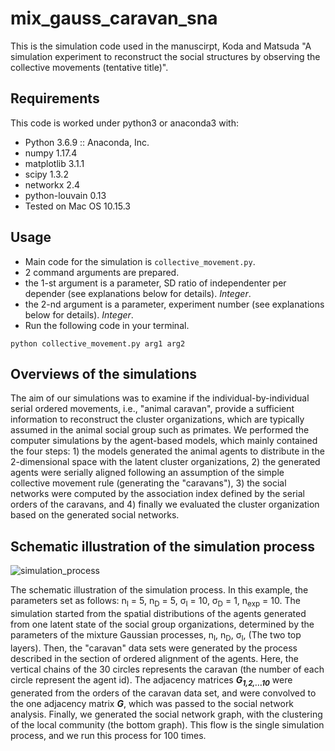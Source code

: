 # mix_gauss_caravan_sna
This is the simulation code used in the manuscirpt,
Koda and Matsuda "A simulation experiment to reconstruct the social structures by observing the collective movements (tentative title)".

## Requirements
This code is worked under python3 or anaconda3 with:
- Python 3.6.9 :: Anaconda, Inc.
- numpy 1.17.4 
- matplotlib 3.1.1
- scipy 1.3.2 
- networkx 2.4
- python-louvain 0.13
- Tested on Mac OS 10.15.3

## Usage
- Main code for the simulation is `collective_movement.py`.
- 2 command arguments are prepared.
- the 1-st argument is a parameter, SD ratio of independenter per depender (see explanations below for details). *Integer*.
- the 2-nd argument is a parameter, experiment number (see explanations below for details). *Integer*.
- Run the following code in your terminal.

```python collective_movement.py arg1 arg2```


## Overviews of the simulations
The aim of our simulations was to examine if the individual-by-individual serial ordered movements, i.e., "animal caravan", provide a sufficient information to reconstruct the cluster organizations, which are typically assumed in the animal social group such as primates. 
We performed the computer simulations by the agent-based models, which mainly contained the four steps: 1) the models generated the animal agents to distribute in the 2-dimensional space with the latent cluster organizations, 2) the generated agents were serially aligned following an assumption of the simple collective movement rule (generating the "caravans"), 3) the social networks were computed by the association index defined by the serial orders of the caravans, and 4) finally we evaluated the cluster organization based on the generated social networks. 

## Schematic illustration of the simulation process

![simulation_process](simulation_process_figure.png)

The schematic illustration of the simulation process. In this example, the parameters set as follows: n<sub>I</sub> = 5, n<sub>D</sub> = 5, &sigma;<sub>I</sub> = 10, &sigma;<sub>D</sub> = 1, n<sub>exp</sub> = 10. The simulation started from the spatial distributions of the agents generated from one latent state of the social group organizations, determined by the parameters of the mixture Gaussian processes, n<sub>I</sub>, n<sub>D</sub>, &sigma;<sub>I</sub>, (The two top layers). Then, the "caravan" data sets were generated by the process described in the section of ordered alignment of the agents. Here, the vertical chains of the 30 circles represents the caravan (the number of each circle represent the agent id). The adjacency matrices <b><i>G<sub>1,2,...10</sub></i></b> were generated from the orders of the caravan data set, and were convolved to the one adjacency matrix <b><i>G</i></b>, which was passed to the social network analysis. Finally, we generated the social network graph, with the clustering of the local community (the bottom graph). This flow is the single simulation process, and we run this process for 100 times.

